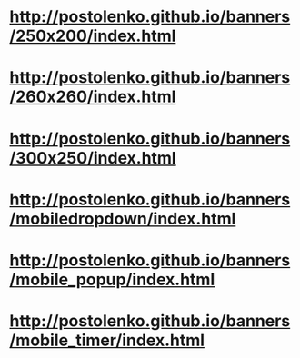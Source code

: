 # http://postolenko.github.io/banners/250x200/index.html
# http://postolenko.github.io/banners/260x260/index.html
# http://postolenko.github.io/banners/300x250/index.html
# http://postolenko.github.io/banners/mobiledropdown/index.html
# http://postolenko.github.io/banners/mobile_popup/index.html
# http://postolenko.github.io/banners/mobile_timer/index.html